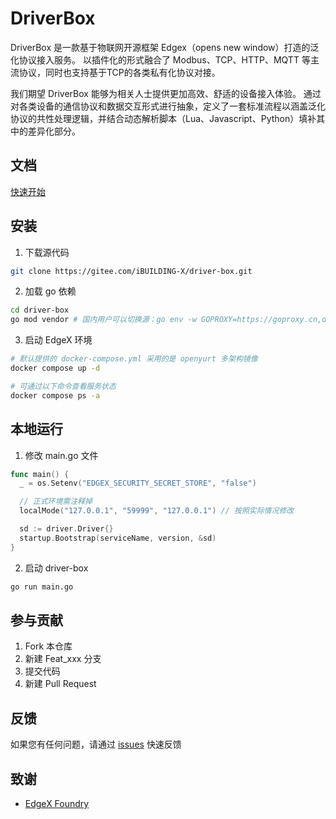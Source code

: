 # DriverBox

DriverBox 是一款基于物联网开源框架 Edgex（opens new window）打造的泛化协议接入服务。 以插件化的形式融合了 Modbus、TCP、HTTP、MQTT 等主流协议，同时也支持基于TCP的各类私有化协议对接。

我们期望 DriverBox 能够为相关人士提供更加高效、舒适的设备接入体验。 通过对各类设备的通信协议和数据交互形式进行抽象，定义了一套标准流程以涵盖泛化协议的共性处理逻辑，并结合动态解析脚本（Lua、Javascript、Python）填补其中的差异化部分。


## 文档

[快速开始](https://ibuilding-x.gitee.io/driver-box/quick_start/)


## 安装

1. 下载源代码

```bash
git clone https://gitee.com/iBUILDING-X/driver-box.git
```

2. 加载 go 依赖

```bash
cd driver-box
go mod vendor # 国内用户可以切换源：go env -w GOPROXY=https://goproxy.cn,direct
```

3. 启动 EdgeX 环境

```bash
# 默认提供的 docker-compose.yml 采用的是 openyurt 多架构镜像
docker compose up -d

# 可通过以下命令查看服务状态
docker compose ps -a
```

## 本地运行

1. 修改 main.go 文件

```go
func main() {
  _ = os.Setenv("EDGEX_SECURITY_SECRET_STORE", "false")

  // 正式环境需注释掉
  localMode("127.0.0.1", "59999", "127.0.0.1") // 按照实际情况修改

  sd := driver.Driver{}
  startup.Bootstrap(serviceName, version, &sd)
}
```

2. 启动 driver-box

```bash
go run main.go
```

## 参与贡献

1.  Fork 本仓库
2.  新建 Feat_xxx 分支
3.  提交代码
4.  新建 Pull Request

## 反馈

如果您有任何问题，请通过 [issues](https://gitee.com/iBUILDING-X/driver-box/issues) 快速反馈

## 致谢

- [EdgeX Foundry](https://www.edgexfoundry.org/)